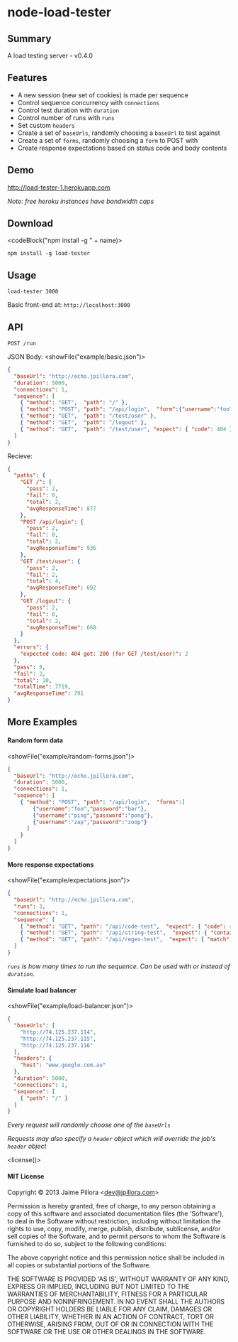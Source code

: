 # node-<name>load-tester</end>

## Summary

<description>A load testing server</end> - v<version>0.4.0</end>

## Features

* A new session (new set of cookies) is made per sequence
* Control sequence concurrency with `connections`
* Control test duration with `duration`
* Control number of runs with `runs`
* Set custom `headers`
* Create a set of `baseUrls`, randomly choosing a `baseUrl` to test against
* Create a set of `forms`, randomly choosing a `form` to POST with
* Create response expectations based on status code and body contents

## Demo

http://load-tester-1.herokuapp.com

*Note: free heroku instances have bandwidth caps* 

## Download

<codeBlock("npm install -g " + name)>
```
npm install -g load-tester
```
</end>

## Usage

```
load-tester 3000
```

Basic front-end at: `http://localhost:3000`

## API

`POST /run`

JSON Body:
<showFile("example/basic.json")>
``` json
{
  "baseUrl": "http://echo.jpillora.com",
  "duration": 5000,
  "connections": 1,
  "sequence": [
    { "method": "GET",  "path": "/" },
    { "method": "POST", "path": "/api/login",  "form":{"username":"foo","password":"bar"} },
    { "method": "GET",  "path": "/test/user" },
    { "method": "GET",  "path": "/logout" },
    { "method": "GET",  "path": "/test/user", "expect": { "code": 404 } }
  ]
}
```
</end>


Recieve:
``` json
{
  "paths": {
    "GET /": {
      "pass": 2,
      "fail": 0,
      "total": 2,
      "avgResponseTime": 877
    },
    "POST /api/login": {
      "pass": 2,
      "fail": 0,
      "total": 2,
      "avgResponseTime": 936
    },
    "GET /test/user": {
      "pass": 2,
      "fail": 2,
      "total": 4,
      "avgResponseTime": 692
    },
    "GET /logout": {
      "pass": 2,
      "fail": 0,
      "total": 2,
      "avgResponseTime": 660
    }
  },
  "errors": {
    "expected code: 404 got: 200 (for GET /test/user)": 2
  },
  "pass": 8,
  "fail": 2,
  "total": 10,
  "totalTime": 7719,
  "avgResponseTime": 791
}
```

## More Examples

#### Random form data

<showFile("example/random-forms.json")>
``` json
{
  "baseUrl": "http://echo.jpillora.com",
  "duration": 5000,
  "connections": 1,
  "sequence": [
    { "method": "POST", "path": "/api/login",  "forms":[
        {"username":"foo","password":"bar"},
        {"username":"ping","password":"pong"},
        {"username":"zap","password":"zoop"}
      ]
    }
  ]
}
```
</end>

#### More response expectations

<showFile("example/expectations.json")>
``` json
{
  "baseUrl": "http://echo.jpillora.com",
  "runs": 3,
  "connections": 1,
  "sequence": [
    { "method": "GET", "path": "/api/code-test",  "expect": { "code": 408 } },
    { "method": "GET", "path": "/api/string-test",  "expect": { "contains": "abc" } },
    { "method": "GET", "path": "/api/regex-test",  "expect": { "match": "^a[Bb]c$" } }
  ]
}
```
</end>

*`runs` is how many times to run the sequence. Can be used with or instead of `duration`.*


#### Simulate load balancer

<showFile("example/load-balancer.json")>
``` json
{
  "baseUrls": [
    "http://74.125.237.114",
    "http://74.125.237.115",
    "http://74.125.237.116"
  ],
  "headers": {
    "host": "www.google.com.au"
  },
  "duration": 5000,
  "connections": 1,
  "sequence": [
    { "path": "/" }
  ]
}
```
</end>

*Every request will randomly choose one of the `baseUrls`*

*Requests may also specify a `header` object which will override the job's `header` object*

<license()>
#### MIT License

Copyright &copy; 2013 Jaime Pillora &lt;dev@jpillora.com&gt;

Permission is hereby granted, free of charge, to any person obtaining
a copy of this software and associated documentation files (the
'Software'), to deal in the Software without restriction, including
without limitation the rights to use, copy, modify, merge, publish,
distribute, sublicense, and/or sell copies of the Software, and to
permit persons to whom the Software is furnished to do so, subject to
the following conditions:

The above copyright notice and this permission notice shall be
included in all copies or substantial portions of the Software.

THE SOFTWARE IS PROVIDED 'AS IS', WITHOUT WARRANTY OF ANY KIND,
EXPRESS OR IMPLIED, INCLUDING BUT NOT LIMITED TO THE WARRANTIES OF
MERCHANTABILITY, FITNESS FOR A PARTICULAR PURPOSE AND NONINFRINGEMENT.
IN NO EVENT SHALL THE AUTHORS OR COPYRIGHT HOLDERS BE LIABLE FOR ANY
CLAIM, DAMAGES OR OTHER LIABILITY, WHETHER IN AN ACTION OF CONTRACT,
TORT OR OTHERWISE, ARISING FROM, OUT OF OR IN CONNECTION WITH THE
SOFTWARE OR THE USE OR OTHER DEALINGS IN THE SOFTWARE.
</end>
